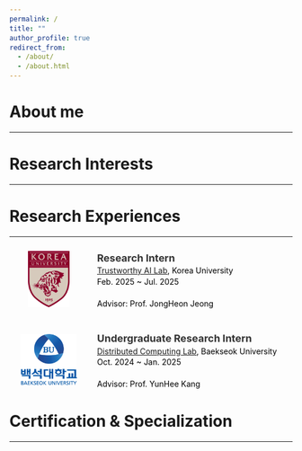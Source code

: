 ```yaml
---
permalink: /
title: ""
author_profile: true
redirect_from: 
  - /about/
  - /about.html
---
```


About me
======
---

Research Interests
======
---

Research Experiences
======
---

<div style="display: flex; gap: 36px; align-items: flex-start; margin-top: 25px; margin-bottom: 40px;">
  <img src="/images/korea.png" alt="Korea University"
       style="width: 100px; height: 100px; object-fit: contain; margin-left: 20px;">

  <div style="font-size: 14px; line-height: 1.4; color: #000;">
    <strong style="font-size: 18px; color: #333;">Research Intern</strong><br>
    <a href="https://tail.korea.ac.kr/home" target="_blank" class="lab-link">Trustworthy AI Lab</a>, Korea University<br>
    Feb. 2025 ~ Jul. 2025<br>
    <br>
    Advisor: Prof. JongHeon Jeong
  </div>
</div>

<div style="display: flex; gap: 36px; align-items: flex-start; margin-bottom: 32px;">
  <img src="/images/baek_university.png" alt="Baekseok University"
       style="width: 100px; height: 100px; object-fit: contain; margin-left: 20px;">

  <div style="font-size: 14px; line-height: 1.4; color: #000;">
    <strong style="font-size: 18px; color: #333;">Undergraduate Research Intern</strong><br>
    <a href="https://sites.google.com/view/yunheekang/Home?authuser=0" target="_blank" class="lab-link">Distributed Computing Lab</a>, Baekseok University<br>
    Oct. 2024 ~ Jan. 2025<br>
    <br>
    Advisor: Prof. YunHee Kang
  </div>
</div>

Certification & Specialization
======
---
